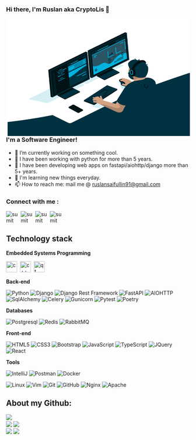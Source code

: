 
### Hi there, I'm Ruslan  aka CryptoLis 👋  
 
<img align="right" alt="GIF" src="https://github.com/RuslanSayfullin/RuslanSayfullin/blob/main/code.gif?raw=true" width="500" height="320" />

### I'm a Software Engineer!

- 🔭 I’m currently working on something cool.
- 🌱 I have been working with python for more than 5 years.
- 🤔 I have been developing web apps on fastapi/aiohttp/django more than 5+ years.
- 👯 I'm learning new things everyday.
- 📫 How to reach me: mail me @ ruslansaifullin91@gmail.com


### Connect with me :

[<img align="left" alt="sumit" width="40px" src="https://img.icons8.com/fluency/50/000000/telegram-app.png"/>](https://t.me/R2sl4n)
[<img align="left" alt="sumit" width="40px" src="https://img.icons8.com/color/48/000000/linkedin.png"/>](https://www.linkedin.cn/in/ruslan-sayfullin/)
[<img align="left" alt="sumit" width="40px" src="https://img.icons8.com/fluency/50/000000/twitter.png"/>](https://twitter.com/ruslansaifulli1)
[<img align="left" alt="sumit" width="40px" src="https://i.imgur.com/IsS5xkZ.png"/>](https://leetcode.com/RuslanSayfullin/)

<br />
<br />

## Technology stack

**Embedded Systems Programming**

<img src="https://cdn.jsdelivr.net/gh/devicons/devicon/icons/c/c-original.svg" title="c" width="30" height="30"/>&nbsp;
<img src="https://cdn.jsdelivr.net/gh/devicons/devicon/icons/cplusplus/cplusplus-original.svg" title="c++" width="30" height="30"/>&nbsp;
<img src="https://cdn.jsdelivr.net/gh/devicons/devicon/icons/qt/qt-original.svg" title="qt" width="30" height="30"/>&nbsp;

**Back-end**

![Python](https://img.shields.io/badge/Python-3776AB?style=flat-square&logo=python&logoColor=white)
![Django](https://img.shields.io/badge/-Django-0aad48?style=flat-square&logo=Django)
![Django Rest Framework](https://img.shields.io/badge/DRF-red?style=flat-square&logo=Django)
![FastAPI](https://img.shields.io/badge/-FastAPI-%2300C7B7?style=flat-square&logo=FastAPI)
![AIOHTTP](https://img.shields.io/badge/-AIOHTTP-DD0031?style=flat-square&logo=AIOHTTP)
![SqlAlchemy](https://img.shields.io/badge/-SQLAlchemy-FCA121?style=flat-square&logo=SQLAlchemy)
![Celery](https://img.shields.io/badge/-Celery-%2300C7B7?style=flat-square&logo=Celery)
![Gunicorn](https://img.shields.io/badge/-Gunicorn-f8f2ef?style=flat-square&logo=Gunicorn)
![Pytest](https://img.shields.io/badge/-Pytest-f8f2ef?style=flat-square&logo=Pytest)
![Poetry](https://img.shields.io/badge/-Poetry-%232c3e50?style=flat-square&logo=Poetry)

**Databases**

![Postgresql](https://img.shields.io/badge/-Postgresql-%232c3e50?style=flat-square&logo=Postgresql)
![Redis](https://img.shields.io/badge/-Redis-FCA121?style=flat-square&logo=Redis)
![RabbitMQ](https://img.shields.io/badge/-RabbitMQ-f8f2ef?style=flat-square&logo=RabbitMQ)


**Front-end**

![HTML5](https://img.shields.io/badge/-HTML5-%23E44D27?style=flat-square&logo=html5&logoColor=ffffff)
![CSS3](https://img.shields.io/badge/-CSS3-%231572B6?style=flat-square&logo=css3)
![Bootstrap](https://img.shields.io/badge/-Bootstrap-573D7C?style=flat-square&logo=Bootstrap&logoColor=whiter)
![JavaScript](https://img.shields.io/badge/JavaScript-323330?style=flat-square&logo=javascript&logoColor=F7DF1E)
![TypeScript](https://img.shields.io/badge/-TypeScript-007ACC?style=flat-square&logo=typescript&logoColor=white)
![JQuery](https://img.shields.io/badge/JQuery-%232c3e50?style=flat-square&logo=JQuery&logoColor=61DAFB)
![React](https://img.shields.io/badge/-React-%232c3e50?style=flat-square&logo=React)


**Tools**

![IntelliJ](https://img.shields.io/badge/-IntelliJ_IDEA-%232c3e50?style=flat-square&logo=jetbrains)
![Postman](https://img.shields.io/badge/Postman-FCA121?style=flat-square&logo=postman)
![Docker](https://img.shields.io/badge/-Docker-46a2f1?style=flat-square&logo=docker&logoColor=white)



![Linux](https://img.shields.io/badge/Linux-%232c3e50?style=flat-square&logo=linux)
![Vim](https://img.shields.io/badge/-Vim-0aad48?style=flat-square&logo=Vim)
![Git](https://img.shields.io/badge/-Git-%232c3e50?style=flat-square&logo=git)
![GitHub](https://img.shields.io/badge/-GitHub-%232c3e50?style=flat-square&logo=github)
![Nginx](https://img.shields.io/badge/-Nginx-029339?style=flat-square&logo=Nginx)
![Apache](https://img.shields.io/badge/-Apache-f8f2ef?style=flat-square&logo=Apache&logoColor=orange)

## About my Github:

![](http://github-profile-summary-cards.vercel.app/api/cards/profile-details?username=ruslansayfullin&theme=nord_dark) <br>
![](http://github-profile-summary-cards.vercel.app/api/cards/repos-per-language?username=ruslansayfullin&theme=nord_dark) 
![](http://github-profile-summary-cards.vercel.app/api/cards/most-commit-language?username=ruslansayfullin&theme=nord_dark) <br>
![](http://github-profile-summary-cards.vercel.app/api/cards/stats?username=ruslansayfullin&theme=nord_dark) 
![](http://github-profile-summary-cards.vercel.app/api/cards/productive-time?username=ruslansayfullin&theme=nord_dark&utcOffset=8)



